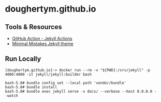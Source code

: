 # doughertym.github.io

## Tools & Resources

* [GitHub Action - Jekyll Actions](https://github.com/marketplace/actions/jekyll-actions)
* [Minimal Mistakes Jekyll theme](https://github.com/mmistakes/minimal-mistakes)

## Run Locally

```
[doughertym.github.io]-> docker run --rm -v "${PWD}:/srv/jekyll" -p 4000:4000 -it jekyll/jekyll:builder bash
```

```
bash-5.0# bundle config set --local path 'vendor/bundle'
bash-5.0# bundle install
bash-5.0# bundle exec jekyll serve -s docs/ --verbose --host 0.0.0.0 --watch
```
